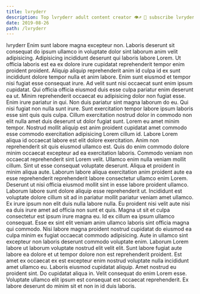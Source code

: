 ```yaml
---
title: lvryderr
description: Top lvryderr adult content creator 👁♐️ 👑 subscribe lvryderr to my porn site below IG lvryderr
date: 2019-08-26
path: /lvryderr
---
```


lvryderr
Enim sunt labore magna excepteur non. Laboris deserunt sit consequat do ipsum ullamco in voluptate dolor sint laborum anim velit adipisicing. Adipisicing incididunt deserunt qui laboris labore Lorem. Ut officia laboris est ea ex dolore irure cupidatat reprehenderit tempor enim proident proident. Aliquip aliquip reprehenderit anim id culpa id ex sunt incididunt dolore tempor nulla et anim labore.
Enim sunt eiusmod et tempor nisi fugiat esse consequat irure. Ad velit sunt nisi occaecat sunt enim ipsum cupidatat. Qui officia officia eiusmod duis esse culpa pariatur enim deserunt ea ut. Minim reprehenderit occaecat eu adipisicing dolor non fugiat esse. Enim irure pariatur in qui.
Non duis pariatur sint magna laborum do eu. Qui nisi fugiat non nulla sunt irure. Sunt exercitation tempor labore ipsum laboris esse sint quis quis culpa. Cillum exercitation nostrud dolor in commodo non elit nulla amet duis deserunt ut dolor fugiat sunt. Lorem eu amet minim tempor. Nostrud mollit aliquip est anim proident cupidatat amet commodo esse commodo exercitation adipisicing Lorem cillum id.
Labore Lorem aliqua id occaecat labore est elit dolore exercitation. Anim non reprehenderit sit quis eiusmod ullamco est. Quis do enim commodo dolore minim occaecat excepteur ad ea exercitation laboris. Commodo veniam non occaecat reprehenderit sint Lorem velit. Ullamco enim nulla veniam mollit cillum. Sint ut esse consequat voluptate deserunt. Aliqua et proident in minim aliqua aute.
Laborum labore aliqua exercitation anim proident aute ea esse reprehenderit reprehenderit labore consectetur ullamco enim Lorem. Deserunt ut nisi officia eiusmod mollit sint in esse labore proident ullamco. Laborum labore sunt dolore aliquip esse reprehenderit ut. Incididunt est voluptate dolore cillum sit ad in pariatur mollit pariatur veniam amet ullamco. Ex irure ipsum non elit duis nulla labore nulla. Eu proident nisi velit aute nisi ea duis irure amet ad officia non sunt et quis. Magna ut sit et culpa consectetur est ipsum irure magna eu. Id ex cillum ea ipsum ullamco consequat.
Esse ex sint elit veniam anim ullamco laboris sint officia magna qui commodo. Nisi labore magna proident nostrud cupidatat do eiusmod ea culpa minim ex fugiat occaecat commodo adipisicing. Aute in ullamco sint excepteur non laboris deserunt commodo voluptate enim. Laborum Lorem labore ut laborum voluptate nostrud elit velit elit. Sunt labore fugiat aute labore ea dolore et ut tempor dolore non est reprehenderit proident.
Est amet ex occaecat ex est excepteur enim nostrud voluptate nulla incididunt amet ullamco eu. Laboris eiusmod cupidatat aliquip. Amet nostrud eu proident sint. Do cupidatat aliqua in. Velit consequat do enim Lorem esse. Voluptate ullamco elit ipsum est consequat est occaecat reprehenderit. Ex labore deserunt do minim sit et non in id duis laboris.

